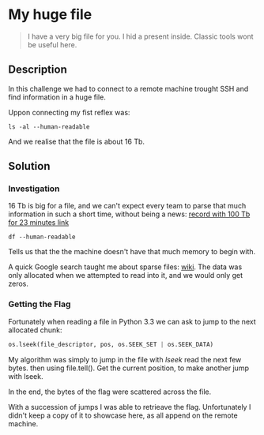 # My huge file

> I have a very big file for you. I hid a present inside.
> Classic tools wont be useful here.

## Description

In this challenge we had to connect to a remote machine trought SSH and find information in a huge file.

Uppon connecting my fist reflex was:
```
ls -al --human-readable
```
And we realise that the file is about 16 Tb.

## Solution

### Investigation

16 Tb is big for a file, and we can't expect every team to parse that much information in such a short time, without being a news: [record with 100 Tb for 23 minutes link](https://www.wired.com/2014/10/startup-crunches-100-terabytes-data-record-23-minutes/)

```
df --human-readable
```

Tells us that the the machine doesn't have that much memory to begin with.


A quick Google search taught me about sparse files: [wiki](https://wiki.archlinux.org/index.php/sparse_file). The data was only allocated when we attempted to read into it, and we would only get zeros.

### Getting the Flag

Fortunately when reading a file in Python 3.3 we can ask to jump to the next allocated chunk:

```python
os.lseek(file_descriptor, pos, os.SEEK_SET | os.SEEK_DATA)
```

My algorithm was simply to jump in the file with *lseek* read the next few bytes. then using file.tell(). Get the current position, to make another jump with lseek.

In the end, the bytes of the flag were scattered across the file.

With a succession of jumps I was able to retrieave the flag. Unfortunately I didn't keep a copy of it to showcase here, as all append on the remote machine. 

